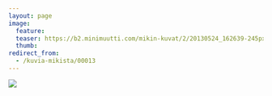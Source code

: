 ```yaml
---
layout: page
image:
  feature:
  teaser: https://b2.minimuutti.com/mikin-kuvat/2/20130524_162639-245px (2).jpg
  thumb:
redirect_from:
  - /kuvia-mikista/00013
---
```


![](https://b2.minimuutti.com/mikin-kuvat/2/20130524_162639-800px.jpg)
